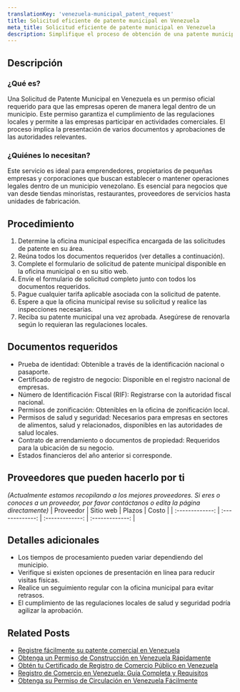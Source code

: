 ```yaml
---
translationKey: 'venezuela-municipal_patent_request'
title: Solicitud eficiente de patente municipal en Venezuela
meta_title: Solicitud eficiente de patente municipal en Venezuela
description: Simplifique el proceso de obtención de una patente municipal en Venezuela. Guía completa y consejos para una solicitud sin contratiempos.
---
```


## Descripción
### ¿Qué es?
Una Solicitud de Patente Municipal en Venezuela es un permiso oficial requerido para que las empresas operen de manera legal dentro de un municipio. Este permiso garantiza el cumplimiento de las regulaciones locales y permite a las empresas participar en actividades comerciales. El proceso implica la presentación de varios documentos y aprobaciones de las autoridades relevantes.

### ¿Quiénes lo necesitan?
Este servicio es ideal para emprendedores, propietarios de pequeñas empresas y corporaciones que buscan establecer o mantener operaciones legales dentro de un municipio venezolano. Es esencial para negocios que van desde tiendas minoristas, restaurantes, proveedores de servicios hasta unidades de fabricación.

## Procedimiento

1. Determine la oficina municipal específica encargada de las solicitudes de patente en su área.
2. Reúna todos los documentos requeridos (ver detalles a continuación).
3. Complete el formulario de solicitud de patente municipal disponible en la oficina municipal o en su sitio web.
4. Envíe el formulario de solicitud completo junto con todos los documentos requeridos.
5. Pague cualquier tarifa aplicable asociada con la solicitud de patente.
6. Espere a que la oficina municipal revise su solicitud y realice las inspecciones necesarias.
7. Reciba su patente municipal una vez aprobada. Asegúrese de renovarla según lo requieran las regulaciones locales.

## Documentos requeridos

- Prueba de identidad: Obtenible a través de la identificación nacional o pasaporte.
- Certificado de registro de negocio: Disponible en el registro nacional de empresas.
- Número de Identificación Fiscal (RIF): Registrarse con la autoridad fiscal nacional.
- Permisos de zonificación: Obtenibles en la oficina de zonificación local.
- Permisos de salud y seguridad: Necesarios para empresas en sectores de alimentos, salud y relacionados, disponibles en las autoridades de salud locales.
- Contrato de arrendamiento o documentos de propiedad: Requeridos para la ubicación de su negocio.
- Estados financieros del año anterior si corresponde.

## Proveedores que pueden hacerlo por ti
_(Actualmente estamos recopilando a los mejores proveedores. Si eres o conoces a un proveedor, por favor contáctanos o edita la página directamente)_
| Proveedor        |     Sitio web     |     Plazos    |       Costo      |
| :-------------: | :-------------: |  :-------------: | :-------------: |

## Detalles adicionales

- Los tiempos de procesamiento pueden variar dependiendo del municipio.
- Verifique si existen opciones de presentación en línea para reducir visitas físicas.
- Realice un seguimiento regular con la oficina municipal para evitar retrasos.
- El cumplimiento de las regulaciones locales de salud y seguridad podría agilizar la aprobación.


## Related Posts

- [Registre fácilmente su patente comercial en Venezuela](https://tramitit.com/es/guides/venezuela/solicitud_de_patente_comercial/)
- [Obtenga un Permiso de Construcción en Venezuela Rápidamente](https://tramitit.com/es/guides/venezuela/permiso_de_construcción/)
- [Obtén tu Certificado de Registro de Comercio Público en Venezuela](https://tramitit.com/es/guides/venezuela/certificado_de_inscripción_en_el_registro_público_de_comercio/)
- [Registro de Comercio en Venezuela: Guía Completa y Requisitos](https://tramitit.com/es/guides/venezuela/inscripción_en_el_registro_de_comercio/)
- [Obtenga su Permiso de Circulación en Venezuela Fácilmente](https://tramitit.com/es/guides/venezuela/permiso_de_circulación/)